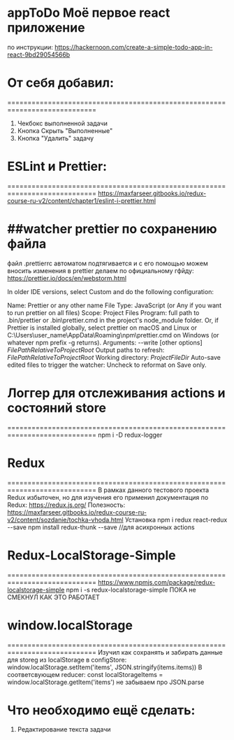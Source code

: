 # appToDo Моё первое react приложение
 по инструкции:
 https://hackernoon.com/create-a-simple-todo-app-in-react-9bd29054566b
 
 # От себя добавил:
 ============================================================================
1) Чекбокс выполненной задачи
2) Кнопка Скрыть "Выполненные"
3) Кнопка "Удалить" задачу


 # ESLint и Prettier:
 ============================================================================
 https://maxfarseer.gitbooks.io/redux-course-ru-v2/content/chapter1/eslint-i-prettier.html
 
 ##watcher prettier по сохранению файла
 ===============
 файл .prettierrc автоматом подтягивается и с его помощью можем вносить изменения в prettier
 делаем по официальному гфйду:
 https://prettier.io/docs/en/webstorm.html
 
 In older IDE versions, select Custom and do the following configuration:
 
 Name: Prettier or any other name
 File Type: JavaScript (or Any if you want to run prettier on all files)
 Scope: Project Files
 Program: full path to .bin/prettier or .bin\prettier.cmd in the project's node_module folder. Or, if Prettier is installed globally, select prettier on macOS and Linux or C:\Users\user_name\AppData\Roaming\npm\prettier.cmd on Windows (or whatever npm prefix -g returns).
 Arguments: --write [other options] $FilePathRelativeToProjectRoot$
 Output paths to refresh: $FilePathRelativeToProjectRoot$
 Working directory: $ProjectFileDir$
 Auto-save edited files to trigger the watcher: Uncheck to reformat on Save only.
 
# Логгер для отслеживания actions и состояний store
============================================================================
 npm i -D redux-logger
 

# Redux
============================================================================
В рамках данного тестового проекта Redux избыточен, но для изучения его применил
документация по Redux:
https://redux.js.org/
Полезность:
https://maxfarseer.gitbooks.io/redux-course-ru-v2/content/sozdanie/tochka-vhoda.html
Установка
npm i redux react-redux --save
npm install redux-thunk --save //для асихронных actions


# Redux-LocalStorage-Simple
============================================================================
https://www.npmjs.com/package/redux-localstorage-simple
npm i -s redux-localstorage-simple
ПОКА не СМЕКНУЛ КАК ЭТО РАБОТАЕТ

# window.localStorage
============================================================================
Изучил как сохранять и забирать данные для storeg из localStorage
в configStore:
window.localStorage.setItem('items', JSON.stringify(items.items))
В соответсвующем reducer:
const localStorageItems = window.localStorage.getItem('items')
не забываем про JSON.parse

Что необходимо ещё сделать:
 ============================================================================
1) Редактирование текста задачи